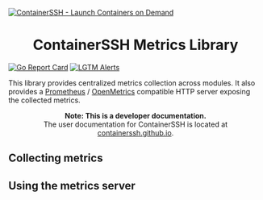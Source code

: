 [![ContainerSSH - Launch Containers on Demand](https://containerssh.github.io/images/logo-for-embedding.svg)](https://containerssh.github.io/)

<!--suppress HtmlDeprecatedAttribute -->
<h1 align="center">ContainerSSH Metrics Library</h1>

[![Go Report Card](https://goreportcard.com/badge/github.com/containerssh/metrics?style=for-the-badge)](https://goreportcard.com/report/github.com/containerssh/metrics)
[![LGTM Alerts](https://img.shields.io/lgtm/alerts/github/ContainerSSH/metrics?style=for-the-badge)](https://lgtm.com/projects/g/ContainerSSH/metrics/)

This library provides centralized metrics collection across modules. It also provides a [Prometheus](https://prometheus.io/) / [OpenMetrics](https://openmetrics.io/) compatible HTTP server exposing the collected metrics.

<p align="center"><strong>Note: This is a developer documentation.</strong><br />The user documentation for ContainerSSH is located at <a href="https://containerssh.github.io">containerssh.github.io</a>.</p>

## Collecting metrics

## Using the metrics server
